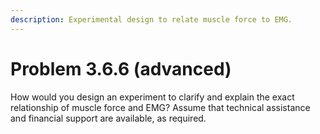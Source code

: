 ```yaml
---
description: Experimental design to relate muscle force to EMG.
---
```


# Problem 3.6.6 (advanced)

How would you design an experiment to clarify and explain the exact relationship of muscle force and EMG? Assume that technical assistance and financial support are available, as required.
